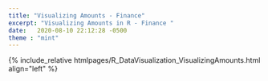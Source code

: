 ```yaml
---
title: "Visualizing Amounts - Finance"
excerpt: "Visualizing Amounts in R - Finance "
date:   2020-08-10 22:12:28 -0500
theme : "mint"
---
```


{% include_relative htmlpages/R_DataVisualization_VisualizingAmounts.html  align="left" %}
